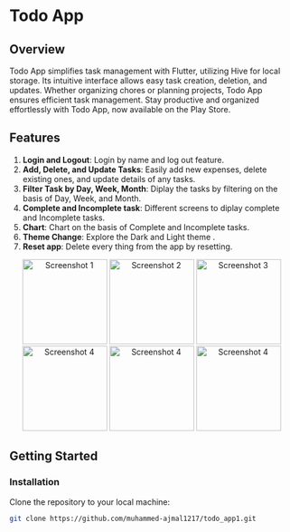 # Todo App

## Overview
Todo App simplifies task management with Flutter, utilizing Hive for local storage. Its intuitive interface allows easy
task creation, deletion, and updates. Whether organizing chores or planning projects, Todo App ensures efficient task
management. Stay productive and organized effortlessly with Todo App, now available on the Play Store.

## Features
1. **Login and Logout**: Login by name and log out feature.
2. **Add, Delete, and Update Tasks**: Easily add new expenses, delete existing ones, and update details of any tasks.
3. **Filter Task by Day, Week, Month**: Diplay the tasks by filtering on the basis of Day, Week, and Month.
4. **Complete and Incomplete task**: Different screens to diplay complete and Incomplete tasks.
5. **Chart**: Chart on the basis of Complete and Incomplete tasks.
6. **Theme Change**: Explore the Dark and Light theme .
7. **Reset app**: Delete every thing from the app by resetting.

<!-- Image Gallery -->
<div align="center">
  <img src="https://github.com/muhammed-ajmal1217/todo_app1/assets/136672051/4ac974e6-1088-473a-9eb9-445256d0a380" alt="Screenshot 1" width="150"/>
  <img src="https://github.com/muhammed-ajmal1217/todo_app1/assets/136672051/7eb5a454-31e0-478d-aec7-4b485ce97fdb" alt="Screenshot 2" width="150"/>
  <img src="https://github.com/muhammed-ajmal1217/todo_app1/assets/136672051/b7e8724e-a4c8-426f-bf8b-0256c069478e" alt="Screenshot 3" width="150"/>
  <img src="https://github.com/muhammed-ajmal1217/todo_app1/assets/136672051/b39e30c6-d1c4-4c30-9cbf-918e8eb60e68" alt="Screenshot 4" width="150"/>
  <img src="https://github.com/muhammed-ajmal1217/todo_app1/assets/136672051/8850a9d4-e0e3-4839-a311-3bb86f0852b1" alt="Screenshot 4" width="150"/>
  <img src="https://github.com/muhammed-ajmal1217/todo_app1/assets/136672051/aa47623d-2b06-4710-8632-8d65aa104a91" alt="Screenshot 4" width="150"/>
</div>


## Getting Started
### Installation
Clone the repository to your local machine:
```bash
git clone https://github.com/muhammed-ajmal1217/todo_app1.git


